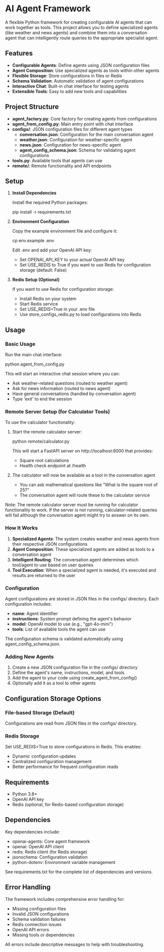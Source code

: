 # AI Agent Framework

A flexible Python framework for creating configurable AI agents that can work together as tools. This project allows you to define specialized agents (like weather and news agents) and combine them into a conversation agent that can intelligently route queries to the appropriate specialist agent.

## Features

- **Configurable Agents**: Define agents using JSON configuration files
- **Agent Composition**: Use specialized agents as tools within other agents
- **Flexible Storage**: Store configurations in files or Redis
- **Schema Validation**: Automatic validation of agent configurations
- **Interactive Chat**: Built-in chat interface for testing agents
- **Extensible Tools**: Easy to add new tools and capabilities

## Project Structure

- **agent_factory.py**: Core factory for creating agents from configurations
- **agent_from_config.py**: Main entry point with chat interface
- **configs/**: JSON configuration files for different agent types
  - **conversation.json**: Configuration for the main conversation agent
  - **weather.json**: Configuration for weather-specific agent
  - **news.json**: Configuration for news-specific agent
  - **agent_config_schema.json**: Schema for validating agent configurations
- **tools.py**: Available tools that agents can use
- **remote/**: Remote functionality and API endpoints

## Setup

1. **Install Dependencies**
   
   Install the required Python packages:
   
   pip install -r requirements.txt

2. **Environment Configuration**
   
   Copy the example environment file and configure it:
   
   cp env.example .env
   
   Edit .env and add your OpenAI API key:
   - Set OPENAI_API_KEY to your actual OpenAI API key
   - Set USE_REDIS to True if you want to use Redis for configuration storage (default: False)

3. **Redis Setup (Optional)**
   
   If you want to use Redis for configuration storage:
   - Install Redis on your system
   - Start Redis service
   - Set USE_REDIS=True in your .env file
   - Use store_configs_redis.py to load configurations into Redis

## Usage

### Basic Usage

Run the main chat interface:

python agent_from_config.py

This will start an interactive chat session where you can:
- Ask weather-related questions (routed to weather agent)
- Ask for news information (routed to news agent)
- Have general conversations (handled by conversation agent)
- Type 'exit' to end the session


### Remote Server Setup (for Calculator Tools)

To use the calculator functionality:

1. Start the remote calculator server:

   python remote/calculator.py

   This will start a FastAPI server on http://localhost:8000 that provides:
   - Square root calculations
   - Health check endpoint at /health

2. The calculator will now be available as a tool in the conversation agent
   - You can ask mathematical questions like "What is the square root of 25?"
   - The conversation agent will route these to the calculator service

Note: The remote calculator server must be running for calculator functionality to work. If the server is not running, calculator-related queries will fail although the conversation agent might try to answer on its own.


### How It Works

1. **Specialized Agents**: The system creates weather and news agents from their respective JSON configurations
2. **Agent Composition**: These specialized agents are added as tools to a conversation agent
3. **Intelligent Routing**: The conversation agent determines which tool/agent to use based on user queries
4. **Tool Execution**: When a specialized agent is needed, it's executed and results are returned to the user

### Configuration

Agent configurations are stored in JSON files in the configs/ directory. Each configuration includes:

- **name**: Agent identifier
- **instructions**: System prompt defining the agent's behavior
- **model**: OpenAI model to use (e.g., "gpt-4o-mini")
- **tools**: List of available tools the agent can use

The configuration schema is validated automatically using agent_config_schema.json.

### Adding New Agents

1. Create a new JSON configuration file in the configs/ directory
2. Define the agent's name, instructions, model, and tools
3. Add the agent to your code using create_agent_from_config()
4. Optionally add it as a tool to other agents

## Configuration Storage Options

### File-based Storage (Default)
Configurations are read from JSON files in the configs/ directory.

### Redis Storage
Set USE_REDIS=True to store configurations in Redis. This enables:
- Dynamic configuration updates
- Centralized configuration management
- Better performance for frequent configuration reads

## Requirements

- Python 3.8+
- OpenAI API key
- Redis (optional, for Redis-based configuration storage)

## Dependencies

Key dependencies include:
- openai-agents: Core agent framework
- openai: OpenAI API client
- redis: Redis client (for Redis storage)
- jsonschema: Configuration validation
- python-dotenv: Environment variable management

See requirements.txt for the complete list of dependencies and versions.

## Error Handling

The framework includes comprehensive error handling for:
- Missing configuration files
- Invalid JSON configurations
- Schema validation failures
- Redis connection issues
- OpenAI API errors
- Missing tools or dependencies

All errors include descriptive messages to help with troubleshooting. 